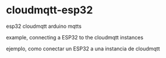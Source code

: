 # cloudmqtt-esp32
esp32 cloudmqtt arduino mqtts

example, connecting a ESP32 to the cloudmqtt instances

ejemplo, como conectar un ESP32 a una instancia de cloudmqtt

